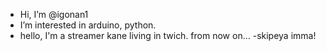 - Hi, I’m @igonan1
- I’m interested in arduino, python.
- hello, I'm a streamer kane living in twich. from now on...
-skipeya imma!
